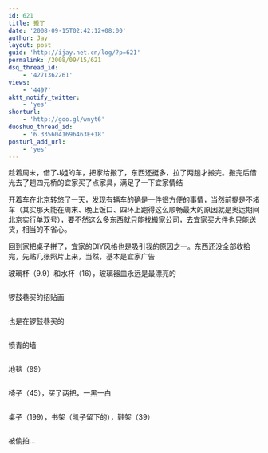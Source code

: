 ```yaml
---
id: 621
title: 搬了
date: '2008-09-15T02:42:12+08:00'
author: Jay
layout: post
guid: 'http://ijay.net.cn/log/?p=621'
permalink: /2008/09/15/621
dsq_thread_id:
    - '4271362261'
views:
    - '4497'
aktt_notify_twitter:
    - 'yes'
shorturl:
    - 'http://goo.gl/wnyt6'
duoshuo_thread_id:
    - '6.3356041696463E+18'
posturl_add_url:
    - 'yes'
---
```


<!-- wp:paragraph -->
<p>趁着周末，借了J姐的车，把家给搬了，东西还挺多，拉了两趟才搬完。搬完后借光去了趟四元桥的宜家买了点家具，满足了一下宜家情结</p>
<!-- /wp:paragraph -->

<!-- wp:paragraph -->
<p>开着车在北京转悠了一天，发现有辆车的确是一件很方便的事情，当然前提是不堵车（其实那天能在周末、晚上饭口、四环上跑得这么顺畅最大的原因就是奥运期间北京实行单双号），要不然这么多东西就只能找搬家公司，去宜家买大件也只能送货，相当的不省心。</p>
<!-- /wp:paragraph -->

<!-- wp:paragraph -->
<p>回到家把桌子拼了，宜家的DIY风格也是吸引我的原因之一。东西还没全部收拾完，先贴几张照片上来，当然，基本是宜家广告</p>
<!-- /wp:paragraph -->

<!-- wp:paragraph -->
<p>玻璃杯（9.9）和水杯（16），玻璃器皿永远是最漂亮的</p>
<!-- /wp:paragraph -->

<!-- wp:image {"align":"center","id":626,"linkDestination":"custom"} -->
<figure class="wp-block-image aligncenter"><a href="http://www.jayxu.com/log/wp-content/uploads/2008/09/e59bbee5838f189.jpg"><img src="http://www.jayxu.com/log/wp-content/uploads/2008/09/e59bbee5838f189.jpg" alt="" class="wp-image-626" title="e59bbee5838f189"/></a></figure>
<!-- /wp:image -->

<!-- wp:paragraph {"align":"center"} -->
<p class="has-text-align-center"></p>
<!-- /wp:paragraph -->

<!-- wp:paragraph -->
<p>锣鼓巷买的招贴画</p>
<!-- /wp:paragraph -->

<!-- wp:image {"align":"center","id":627,"linkDestination":"custom"} -->
<figure class="wp-block-image aligncenter"><a href="http://www.jayxu.com/log/wp-content/uploads/2008/09/e59bbee5838f188.jpg"><img src="http://www.jayxu.com/log/wp-content/uploads/2008/09/e59bbee5838f188.jpg" alt="" class="wp-image-627" title="e59bbee5838f188"/></a></figure>
<!-- /wp:image -->

<!-- wp:paragraph {"align":"center"} -->
<p class="has-text-align-center"></p>
<!-- /wp:paragraph -->

<!-- wp:paragraph -->
<p>也是在锣鼓巷买的</p>
<!-- /wp:paragraph -->

<!-- wp:image {"align":"center","id":628,"linkDestination":"custom"} -->
<figure class="wp-block-image aligncenter"><a href="http://www.jayxu.com/log/wp-content/uploads/2008/09/e59bbee5838f187.jpg"><img src="http://www.jayxu.com/log/wp-content/uploads/2008/09/e59bbee5838f187.jpg" alt="" class="wp-image-628" title="e59bbee5838f187"/></a></figure>
<!-- /wp:image -->

<!-- wp:paragraph {"align":"center"} -->
<p class="has-text-align-center"></p>
<!-- /wp:paragraph -->

<!-- wp:paragraph {"align":"left"} -->
<p class="has-text-align-left">愤青的墙</p>
<!-- /wp:paragraph -->

<!-- wp:image {"id":629,"linkDestination":"custom"} -->
<figure class="wp-block-image"><a href="http://www.jayxu.com/log/wp-content/uploads/2008/09/e59bbee5838f179.jpg"><img src="http://www.jayxu.com/log/wp-content/uploads/2008/09/e59bbee5838f179.jpg" alt="" class="wp-image-629" title="e59bbee5838f179"/></a></figure>
<!-- /wp:image -->

<!-- wp:paragraph {"align":"center"} -->
<p class="has-text-align-center"></p>
<!-- /wp:paragraph -->

<!-- wp:paragraph -->
<p>地毯（99）</p>
<!-- /wp:paragraph -->

<!-- wp:image {"id":630,"linkDestination":"custom"} -->
<figure class="wp-block-image"><a href="http://www.jayxu.com/log/wp-content/uploads/2008/09/e59bbee5838f185.jpg"><img src="http://www.jayxu.com/log/wp-content/uploads/2008/09/e59bbee5838f185.jpg" alt="" class="wp-image-630" title="e59bbee5838f185"/></a></figure>
<!-- /wp:image -->

<!-- wp:paragraph {"align":"center"} -->
<p class="has-text-align-center"></p>
<!-- /wp:paragraph -->

<!-- wp:paragraph {"align":"left"} -->
<p class="has-text-align-left">椅子（45），买了两把，一黑一白</p>
<!-- /wp:paragraph -->

<!-- wp:image {"id":632,"linkDestination":"custom"} -->
<figure class="wp-block-image"><a href="http://www.jayxu.com/log/wp-content/uploads/2008/09/e59bbee5838f184.jpg"><img src="http://www.jayxu.com/log/wp-content/uploads/2008/09/e59bbee5838f184.jpg" alt="" class="wp-image-632" title="e59bbee5838f184"/></a></figure>
<!-- /wp:image -->

<!-- wp:paragraph {"align":"center"} -->
<p class="has-text-align-center"></p>
<!-- /wp:paragraph -->

<!-- wp:paragraph {"align":"left"} -->
<p class="has-text-align-left">桌子（199），书架（凯子留下的），鞋架（39）</p>
<!-- /wp:paragraph -->

<!-- wp:image {"id":633,"linkDestination":"custom"} -->
<figure class="wp-block-image"><a href="http://www.jayxu.com/log/wp-content/uploads/2008/09/e59bbee5838f180.jpg"><img src="http://www.jayxu.com/log/wp-content/uploads/2008/09/e59bbee5838f180.jpg" alt="" class="wp-image-633" title="e59bbee5838f180"/></a></figure>
<!-- /wp:image -->

<!-- wp:paragraph {"align":"center"} -->
<p class="has-text-align-center"></p>
<!-- /wp:paragraph -->

<!-- wp:paragraph {"align":"left"} -->
<p class="has-text-align-left">被偷拍…</p>
<!-- /wp:paragraph -->

<!-- wp:image {"id":634,"linkDestination":"custom"} -->
<figure class="wp-block-image"><a href="http://www.jayxu.com/log/wp-content/uploads/2008/09/e59bbee5838f1751.jpg"><img src="http://www.jayxu.com/log/wp-content/uploads/2008/09/e59bbee5838f1751.jpg" alt="" class="wp-image-634" title="e59bbee5838f1751"/></a></figure>
<!-- /wp:image -->

<!-- wp:paragraph {"align":"center"} -->
<p class="has-text-align-center"></p>
<!-- /wp:paragraph -->